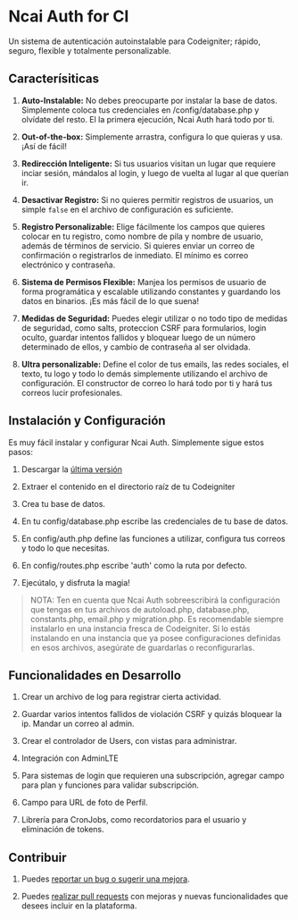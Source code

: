 # Ncai Auth for CI
Un sistema de autenticación autoinstalable para Codeigniter; rápido, seguro, flexible y totalmente personalizable.

## Caracterísiticas

1. **Auto-Instalable:** No debes preocuparte por instalar la base de datos. Simplemente coloca tus credenciales en /config/database.php y olvídate del resto. El la primera ejecución, Ncai Auth hará todo por ti.

2. **Out-of-the-box:** Simplemente arrastra, configura lo que quieras y usa. ¡Así de fácil!

3. **Redirección Inteligente:** Si tus usuarios visitan un lugar que requiere inciar sesión, mándalos al login, y luego de vuelta al lugar al que querían ir.

4. **Desactivar Registro:** Si no quieres permitir registros de usuarios, un simple `false` en el archivo de configuración es suficiente.

5. **Registro Personalizable:** Elige fácilmente los campos que quieres colocar en tu registro, como nombre de pila y nombre de usuario, además de términos de servicio. Si quieres enviar un correo de confirmación o registrarlos de inmediato. El mínimo es correo electrónico y contraseña.

6. **Sistema de Permisos Flexible:** Manjea los permisos de usuario de forma programática y escalable utilizando constantes y guardando los datos en binarios. ¡Es más fácil de lo que suena!

7. **Medidas de Seguridad:** Puedes elegir utilizar o no todo tipo de medidas de seguridad, como salts, proteccion CSRF para formularios, login oculto, guardar intentos fallidos y bloquear luego de un número determinado de ellos, y cambio de contraseña al ser olvidada.

8. **Ultra personalizable:** Define el color de tus emails, las redes sociales, el texto, tu logo y todo lo demás simplemente utilizando el archivo de configuración. El constructor de correo lo hará todo por ti y hará tus correos lucir profesionales.

## Instalación y Configuración
Es muy fácil instalar y configurar Ncai Auth. Simplemente sigue estos pasos:

1. Descargar la [última versión](https://github.com/mnavarrocarter/ncai_auth_for_ci/releases/latest)

2. Extraer el contenido en el directorio raíz de tu Codeigniter

3. Crea tu base de datos.

4. En tu config/database.php escribe las credenciales de tu base de datos.

5. En config/auth.php define las funciones a utilizar, configura tus correos y todo lo que necesitas.

6. En config/routes.php escribe 'auth' como la ruta por defecto.

7. Ejecútalo, y disfruta la magia!

>NOTA: Ten en cuenta que Ncai Auth sobreescribirá la configuración que tengas en tus archivos de autoload.php, database.php, constants.php, email.php y migration.php. Es recomendable siempre instalarlo en una instancia fresca de Codeigniter. Si lo estás instalando en una instancia que ya posee configuraciones definidas en esos archivos, asegúrate de guardarlas o reconfigurarlas.

## Funcionalidades en Desarrollo

1. Crear un archivo de log para registrar cierta actividad.

2. Guardar varios intentos fallidos de violación CSRF y quizás bloquear la ip. Mandar un correo al admin.

3. Crear el controlador de Users, con vistas para administrar.

4. Integración con AdminLTE

5. Para sistemas de login que requieren una subscripción, agregar campo para plan y funciones para validar subscripción.

6. Campo para URL de foto de Perfil.

7. Librería para CronJobs, como recordatorios para el usuario y eliminación de tokens.

## Contribuir
1. Puedes [reportar un bug o sugerir una mejora](https://github.com/mnavarrocarter/ncai_auth_for_ci/issues).

2. Puedes [realizar pull requests](https://github.com/mnavarrocarter/ncai_auth_for_ci/pulls) con mejoras y nuevas funcionalidades que desees incluir en la plataforma.